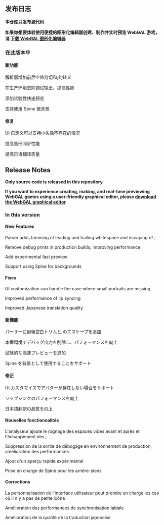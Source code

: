 ## 发布日志

**本仓库只发布源代码**

**如果你想要体验使用便捷的图形化编辑器创建、制作并实时预览 WebGAL 游戏，请 [下载 WebGAL 图形化编辑器](https://github.com/MakinoharaShoko/WebGAL_Terre/releases)**

### 在此版本中

#### 新功能

解析器增加前后空值剪切和;的转义

在生产环境去除调试输出，提高性能

添加试验性快速预览

支持使用 Spine 做背景

#### 修复

UI 自定义可以支持小头像不存在的情况

提高唇形同步性能

提高日语翻译质量

<!-- English Translation -->

## Release Notes

**Only source code is released in this repository**

**If you want to experience creating, making, and real-time previewing WebGAL games using a user-friendly graphical editor, please [download the WebGAL graphical editor](https://github.com/MakinoharaShoko/WebGAL_Terre/releases)**

### In this version

#### New Features

Parser adds trimming of leading and trailing whitespace and escaping of ;

Remove debug prints in production builds, improving performance

Add experimental fast preview

Support using Spine for backgrounds

#### Fixes

UI customization can handle the case where small portraits are missing

Improved performance of lip syncing

Improved Japanese translation quality

<!-- Japanese Translation -->

#### 新機能

パーサーに前後空白トリムと;のエスケープを追加

本番環境でデバッグ出力を削除し、パフォーマンスを向上

試験的な高速プレビューを追加

Spine を背景として使用することをサポート

#### 修正

UI カスタマイズでアバターが存在しない場合をサポート

リップシンクのパフォーマンスを向上

日本語翻訳の品質を向上

<!-- French Translation -->

#### Nouvelles fonctionnalités

L'analyseur ajoute le rognage des espaces vides avant et après et l'échappement des ;

Suppression de la sortie de débogage en environnement de production, amélioration des performances

Ajout d'un aperçu rapide expérimental

Prise en charge de Spine pour les arrière-plans

#### Corrections

La personnalisation de l'interface utilisateur peut prendre en charge les cas où il n'y a pas de petite icône

Amélioration des performances de synchronisation labiale

Amélioration de la qualité de la traduction japonaise
